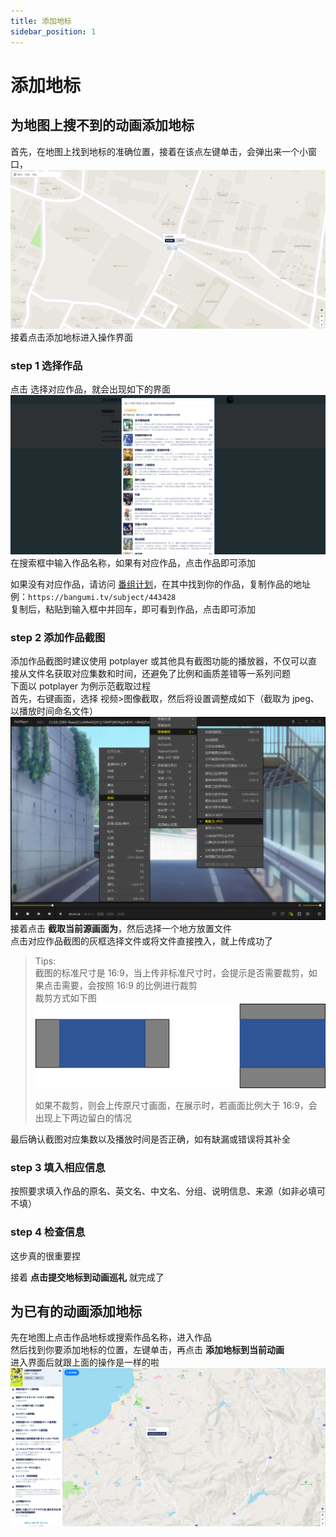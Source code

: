 ```yaml
---
title: 添加地标
sidebar_position: 1
---
```


# 添加地标

## 为地图上搜不到的动画添加地标

首先，在地图上找到地标的准确位置，接着在该点左键单击，会弹出来一个小窗口，
![create-without-project_1](./img/tutorial-basics/create-point/create-without-project_1.png)
接着点击添加地标进入操作界面
### step 1 选择作品
点击 选择对应作品，就会出现如下的界面
![create-without-project_2](./img/tutorial-basics/create-point/create-without-project_2.png)
在搜索框中输入作品名称，如果有对应作品，点击作品即可添加

如果没有对应作品，请访问 [番组计划](https://bangumi.tv/)，在其中找到你的作品，复制作品的地址\
例：`https://bangumi.tv/subject/443428`\
复制后，粘贴到输入框中并回车，即可看到作品，点击即可添加

### step 2 添加作品截图
添加作品截图时建议使用 potplayer 或其他具有截图功能的播放器，不仅可以直接从文件名获取对应集数和时间，还避免了比例和画质差错等一系列问题\
下面以 potplayer 为例示范截取过程\
首先，右键画面，选择 视频>图像截取，然后将设置调整成如下（截取为 jpeg、以播放时间命名文件）
![capture-frame-potplayer](./img/tutorial-basics/create-point/capture-frame-potplayer.png)
接着点击 <b>截取当前源画面为</b>，然后选择一个地方放置文件\
点击对应作品截图的灰框选择文件或将文件直接拽入，就上传成功了

> Tips:\
> 截图的标准尺寸是 16:9，当上传非标准尺寸时，会提示是否需要裁剪，如果点击需要，会按照 16:9 的比例进行裁剪\
> 裁剪方式如下图\
> ![capture-frame-mode](./img/tutorial-basics/create-point/capture-frame-mode.png)
>
> 如果不裁剪，则会上传原尺寸画面，在展示时，若画面比例大于 16:9，会出现上下两边留白的情况

最后确认截图对应集数以及播放时间是否正确，如有缺漏或错误将其补全
### step 3 填入相应信息
按照要求填入作品的原名、英文名、中文名、分组、说明信息、来源（如非必填可不填）
### step 4 检查信息
这步真的很重要捏

接着 <b>点击提交地标到动画巡礼</b> 就完成了
## 为已有的动画添加地标
先在地图上点击作品地标或搜索作品名称，进入作品\
然后找到你要添加地标的位置，左键单击，再点击 <b>添加地标到当前动画</b>\
进入界面后就跟上面的操作是一样的啦
![create-with-project](./img/tutorial-basics/create-point/create-with-project.png)